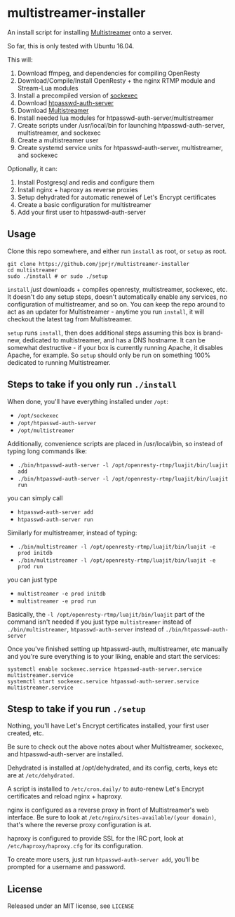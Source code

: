# multistreamer-installer

An install script for installing [Multistreamer](https://github.com/jprjr/multistreamer)
onto a server.

So far, this is only tested with Ubuntu 16.04.

This will:

1. Download ffmpeg, and dependencies for compiling OpenResty
2. Download/Compile/Install OpenResty + the nginx RTMP module and Stream-Lua modules
3. Install a precompiled version of [sockexec](https://github.com/jprjr/sockexec)
4. Download [htpasswd-auth-server](https://github.com/jprjr/htpasswd-auth-server)
5. Download [Multistreamer](https://github.com/jprjr/multistreamer)
6. Install needed lua modules for htpasswd-auth-server/multistreamer
7. Create scripts under /usr/local/bin for launching htpasswd-auth-server, multistreamer, and sockexec
8. Create a multistreamer user
9. Create systemd service units for htpasswd-auth-server, multistreamer, and sockexec

Optionally, it can:

1. Install Postgresql and redis and configure them
2. Install nginx + haproxy as reverse proxies
3. Setup dehydrated for automatic renewel of Let's Encrypt certificates
4. Create a basic configuration for multistreamer
5. Add your first user to htpasswd-auth-server

## Usage

Clone this repo somewhere, and either run `install` as root, or `setup` as root.

```
git clone https://github.com/jprjr/multistreamer-installer
cd multistreamer
sudo ./install # or sudo ./setup
```

`install` *just* downloads + compiles openresty, multistreamer, sockexec, etc. It doesn't
do any setup steps, doesn't automatically enable any services, no configuration of multistreamer,
and so on. You can keep the repo around to act as an updater for Multistreamer - anytime you
run `install`, it will checkout the latest tag from Multistreamer.

`setup` runs `install`, then does additional steps assuming this box is brand-new, dedicated
to multistreamer, and has a DNS hostname. It can be somewhat destructive - if your box is currently
running Apache, it disables Apache, for example. So `setup` should only be run on something
100% dedicated to running Multistreamer.

## Steps to take if you only run `./install`

When done, you'll have everything installed under `/opt`:

* `/opt/sockexec`
* `/opt/htpasswd-auth-server`
* `/opt/multistreamer`

Additionally, convenience scripts are placed in /usr/local/bin, so instead
of typing long commands like:

* `./bin/htpasswd-auth-server -l /opt/openresty-rtmp/luajit/bin/luajit add`
* `./bin/htpasswd-auth-server -l /opt/openresty-rtmp/luajit/bin/luajit run`

you can simply call

* `htpasswd-auth-server add`
* `htpasswd-auth-server run`

Similarly for multistreamer, instead of typing:

* `./bin/multistreamer -l /opt/openresty-rtmp/luajit/bin/luajit -e prod initdb`
* `./bin/multistreamer -l /opt/openresty-rtmp/luajit/bin/luajit -e prod run`

you can just type

* `multistreamer -e prod initdb`
* `multistreamer -e prod run`

Basically, the `-l /opt/openresty-rtmp/luajit/bin/luajit` part of the command isn't
needed if you just type `multistreamer` instead of `./bin/multistreamer`, `htpasswd-auth-server`
instead of `./bin/htpasswd-auth-server`

Once you've finished setting up htpasswd-auth, multistreamer, etc manually and you're
sure everything is to your liking, enable and start the services:

```
systemctl enable sockexec.service htpasswd-auth-server.service multistreamer.service
systemctl start sockexec.service htpasswd-auth-server.service multistreamer.service
```

## Stesp to take if you run `./setup`

Nothing, you'll have Let's Encrypt certificates installed, your first user created, etc.

Be sure to check out the above notes about wher Multistreamer, sockexec, and htpasswd-auth-server
are installed.

Dehydrated is installed at /opt/dehydrated, and its config, certs, keys etc are at `/etc/dehydrated`. 

A script is installed to `/etc/cron.daily/` to auto-renew Let's Encrypt certificates and
reload nginx + haproxy.

nginx is configured as a reverse proxy in front of Multistreamer's web interface. Be
sure to look at `/etc/nginx/sites-available/(your domain)`, that's where the reverse
proxy configuration is at.

haproxy is configured to provide SSL for the IRC port, look at `/etc/haproxy/haproxy.cfg`
for its configuration.

To create more users, just run `htpasswd-auth-server add`, you'll be prompted for a username
and password.

## License

Released under an MIT license, see `LICENSE`
